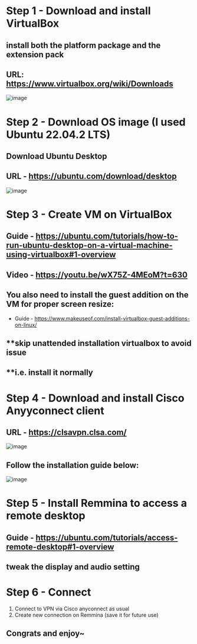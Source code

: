 # Step 1 - Download and install VirtualBox
## install both the platform package and the extension pack
## URL: https://www.virtualbox.org/wiki/Downloads
![image](https://user-images.githubusercontent.com/39102148/226271493-e812395c-8eb6-4e57-b40c-2bd37e0a9fa3.png)

# Step 2 - Download OS image (I used Ubuntu 22.04.2 LTS)
## Download Ubuntu Desktop
## URL - https://ubuntu.com/download/desktop
![image](https://user-images.githubusercontent.com/39102148/226272217-7faeeb14-3838-4b6b-aa3e-a513a05d0160.png)

# Step 3 - Create VM on VirtualBox
## Guide - https://ubuntu.com/tutorials/how-to-run-ubuntu-desktop-on-a-virtual-machine-using-virtualbox#1-overview
## Video - https://youtu.be/wX75Z-4MEoM?t=630
## You also need to install the guest addition on the VM for proper screen resize:
 - Guide - https://www.makeuseof.com/install-virtualbox-guest-additions-on-linux/
## **skip unattended installation virtualbox to avoid issue
## **i.e. install it normally

# Step 4 - Download and install Cisco Anyyconnect client
## URL - https://clsavpn.clsa.com/
![image](https://user-images.githubusercontent.com/39102148/226273820-87cb0ec7-a36c-47d1-b7f7-6fce93478c01.png)
## Follow the installation guide below:
![image](https://user-images.githubusercontent.com/39102148/226276802-6ca5a13b-a1a6-4f8d-86c8-5c6947e3d909.png)

# Step 5 - Install Remmina to access a remote desktop
## Guide - https://ubuntu.com/tutorials/access-remote-desktop#1-overview
## tweak the display and audio setting

# Step 6 - Connect
  1. Connect to VPN via Cisco anyconnect as usual
  2. Create new connection on Remmina (save it for future use)
 
## Congrats and enjoy~
